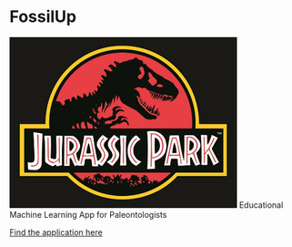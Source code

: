# FossilUp
<img src = "https://github.com/aggtamv/FossilUp/blob/main/jurassic.jpg" width = "400" height = "300">
Educational Machine Learning App for Paleontologists

[Find the application here](https://aggtamv-fossilup-app-jo93p6.streamlitapp.com/)
